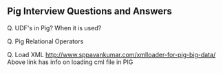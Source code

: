 ## Pig Interview Questions and Answers


Q. UDF's in Pig?  When it is used?

Q. Pig Relational Operators

Q. Load XML
http://www.sppavankumar.com/xmlloader-for-pig-big-data/
Above link has info on loading cml file in PIG
<!--stackedit_data:
eyJoaXN0b3J5IjpbLTE1NTA2OTY4NTcsLTc1NDExNDk2MF19
-->
